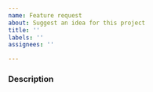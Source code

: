 ```yaml
---
name: Feature request
about: Suggest an idea for this project
title: ''
labels: ''
assignees: ''

---
```


### Description
>
